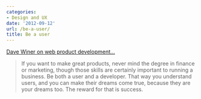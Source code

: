 ```yaml
---
categories:
- Design and UX
date: '2012-09-12'
url: /be-a-user/
title: Be a user
---
```


<a href="http://scripting.com/stories/2012/08/28/whatIWantedPartIi.html">Dave Winer on web product development...</a>

<blockquote>If you want to make great products, never mind the degree in finance or marketing, though those skills are certainly important to running a business. Be both a user and a developer. That way you understand users, and you can make their dreams come true, because they are your dreams too. The reward for that is success.</blockquote>